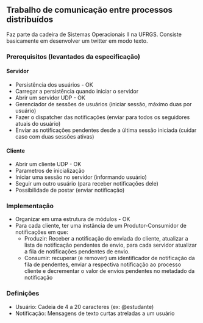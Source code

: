 ## Trabalho de comunicação entre processos distribuídos

Faz parte da cadeira de Sistemas Operacionais II na UFRGS. Consiste basicamente em desenvolver um twitter em modo texto.

### Prerequisitos (levantados da especificação)

#### Servidor
* Persistência dos usuários - OK
* Carregar a persistência quando iniciar o servidor
* Abrir um servidor UDP - OK
* Gerenciador de sessões de usuários (iniciar sessão, máximo duas por usuário)
* Fazer o dispatcher das notificações (enviar para todos os seguidores atuais do usuário)
* Enviar as notificações pendentes desde a última sessão iniciada (cuidar caso com duas sessões ativas)

#### Cliente
* Abrir um cliente UDP - OK
* Parametros de inicialização 
* Iniciar uma sessão no servidor (informando usuário)
* Seguir um outro usuário (para receber notificações dele)
* Possibilidade de postar (enviar notificação)

### Implementação
* Organizar em uma estrutura de módulos - OK
* Para cada cliente, ter uma instância de um Produtor-Consumidor de notificações em que:
    * Produzir: Receber a notificação do enviada do cliente, atualizar a 
    lista de notificação pendentes de envio, para cada servidor atualizar 
    a fila de notificações pendentes de envio.
    * Consumir: recuperar (e remover) um identificador de notificação da 
    fila de pendentes, enviar a respectiva notificação ao processo cliente 
    e decrementar o valor de envios pendentes no metadado da notificação

### Definições
* Usuário: Cadeia de 4 a 20 caracteres (ex: @estudante)
* Notificação: Mensagens de texto curtas atreladas a um usuário